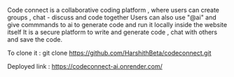 ﻿Code connect is a collaborative coding platform , where users can create groups , chat - discuss and code together 
Users can also use "@ai" and give commmands to ai to generate code and run it locally inside the website itself
It is a secure platform to write and generate code , chat with others and save the code.

To clone it :
git clone https://github.com/HarshithBeta/codeconnect.git

Deployed link : https://codeconnect-ai.onrender.com/
